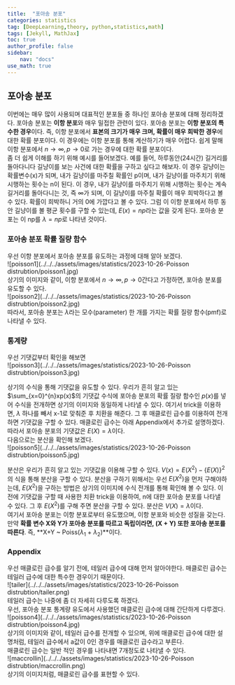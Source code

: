 ```yaml
---
title:  "포아송 분포"
categories: statistics
tag: [DeepLearning,theory, python,statistics,math]
tags: [Jekyll, MathJax]
toc: true
author_profile: false
sidebar:
    nav: "docs"
use_math: true
---
```


## 포아송 분포

이번에는 매우 많이 사용되며 대표적인 분포들 중 하나인 포아송 분포에 대해 정리하겠다. 포아송 분포는 **이항 분포**와 매우 밀접한 관련이 있다. 포아송 분포는 **이항 분포의 특수한 경우**이다. 즉, 이항 분포에서 **표본의 크기가 매우 크며, 확률이 매우 희박한 경우**에 대한 확률 분포이다. 이 경우에는 이항 분포를 통해 계산하기가 매우 어렵다. 쉽게 말해 이항 분포에서 $n → \infty, p → 0$로 가는 경우에 대한 확률 분포이다.    
좀 더 쉽게 이해를 하기 위해 예시를 들어보겠다. 예를 들어, 하루동안(24시간) 길거리를 돌아다니다 길냥이를 보는 사건에 대한 확률을 구하고 싶다고 해보자. 이 경우 길냥이는 확률변수(x)가 되며, 내가 길냥이를 마주칠 확률인 p이며, 내가 길냥이를 마주치기 위해 시행하는 횟수는 n이 된다. 이 경우, 내가 길냥이를 마주치기 위해 시행하는 횟수는 계속 길거리를 돌아다니는 것, 즉 $\infty$가 되며, 이 길냥이를 마주칠 확률이 매우 희박하다고 볼 수 있다. 확률이 희박하니 거의 0에 가깝다고 볼 수 있다. 그럼 이 이항 분포에서 하루 동안 길냥이를 볼 평균 횟수를 구할 수 있는데, $E(x) = np$라는 값을 갖게 된다. 포아송 분포는 이 np를 $\lambda = np$로 나타낸 것이다.

### 포아송 분포 확률 질량 함수

우선 이항 분포에서 포아송 분포를 유도하는 과정에 대해 알아 보겠다.   
![poisson1](../../../assets/images/statistics/2023-10-26-Poisson distrubtion/poisson1.jpg)   
상기의 이미지와 같이, 이항 분포에서 $n → \infty, p → 0$간다고 가정하면, 포아송 분포를 유도할 수 있다.   
![poisson2](../../../assets/images/statistics/2023-10-26-Poisson distrubtion/poisson2.jpg)   
따라서, 포아송 분포는 $\lambda$라는 모수(parameter) 한 개를 가지는 확률 질량 함수(pmf)로 나타낼 수 있다.


### 통계량

우선 기댓값부터 확인을 해보면   
![poisson3](../../../assets/images/statistics/2023-10-26-Poisson distrubtion/poisson3.jpg)

상기의 수식을 통해 기댓값을 유도할 수 있다. 우리가 흔히 알고 있는 $\sum_{x=0}^{n}xp(x)$의 기댓값 수식에 포아송 분포의 확률 질량 함수인 $p(x)$를 넣어 수식을 전개하면 상기의 이미지와 동일하게 나타낼 수 있다. 여기서 trick을 이용하면,  $\lambda$ 하나를 빼서 x-1로 맞춰준 후 치환을 해준다. 그 후 매클로린 급수를 이용하여 전개하면 기댓값을 구할 수 있다. 매클로린 급수는 아래 Appendix에서 추가로 설명하겠다. 따라서 포아송 분포의 기댓값은 $E(X)=\lambda$이다.   
다음으로는 분산을 확인해 보겠다.   
![poisson5](../../../assets/images/statistics/2023-10-26-Poisson distrubtion/poisson5.jpg)

분산은 우리가 흔히 알고 있는 기댓값을 이용해 구할 수 있다. $V(x)=E(X^2) - \{E(X)\}^2$의 식을 통해 분산을 구할 수 있다. 분산을 구하기 위해서는 우선 $E(X^2)$을 먼저 구해야하는데, $E(X^2)$을 구하는 방법은 상기의 이미지에 수식 전개를 통해 확인해 볼 수 있다. 이전에 기댓값을 구할 때 사용한 치환 trick을 이용하여, n에 대한 포아송 분포를 나타낼 수 있다. 그 후 $E(X^2)$를 구해 주면 분산을 구할 수 있다. 분산은 $V(X)=\lambda$이다.  
여기서 포아송 분포는 이항 분포로부터 유도했으며, 이항 분포와 비슷한 성질을 갖는다. 만약 **확률 변수 X와 Y가 포아송 분포를 따르고 독립이라면, (X + Y) 또한 포아송 분포를 따른다**. 즉, **X+Y \~ Poiss($λ_{1}$ + $λ_{2}$)**이다. 

### Appendix

우선 매클로린 급수를 알기 전에, 테일러 급수에 대해 먼저 알아야한다. 매클로린 급수는 테일러 급수에 대한 특수한 경우이기 때문이다.    
![tailer](../../../assets/images/statistics/2023-10-26-Poisson distrubtion/tailer.png)    
테일러 급수는 나중에 좀 더 자세히 다루도록 하겠다.   
우선, 포아송 분포 통계량 유도에서 사용했던 매클로린 급수에 대해 간단하게 다루겠다.   
![poisson4](../../../assets/images/statistics/2023-10-26-Poisson distrubtion/poisson4.jpg)    
상기의 이미지와 같이, 테일러 급수를 전개할 수 있으며, 위에 매클로린 급수에 대한 설명처럼, 테일러 급수에서 a값이 0인 경우를 매클로린 급수라고 부른다.    
매클로린 급수는 일반 적인 경우를 나타내면 7개정도로 나타낼 수 있다.    
![maccrollin](../../../assets/images/statistics/2023-10-26-Poisson distrubtion/maccrollin.png)   
상기의 이미지처럼, 매클로린 급수를 표현할 수 있다.
